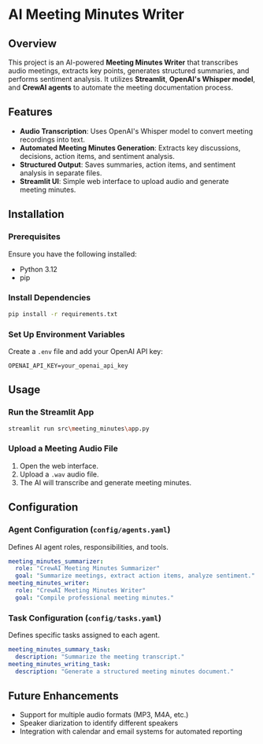 # AI Meeting Minutes Writer

## Overview
This project is an AI-powered **Meeting Minutes Writer** that transcribes audio meetings, extracts key points, generates structured summaries, and performs sentiment analysis. It utilizes **Streamlit**, **OpenAI's Whisper model**, and **CrewAI agents** to automate the meeting documentation process.

## Features
- **Audio Transcription**: Uses OpenAI's Whisper model to convert meeting recordings into text.
- **Automated Meeting Minutes Generation**: Extracts key discussions, decisions, action items, and sentiment analysis.
- **Structured Output**: Saves summaries, action items, and sentiment analysis in separate files.
- **Streamlit UI**: Simple web interface to upload audio and generate meeting minutes.

## Installation

### Prerequisites
Ensure you have the following installed:
- Python 3.12
- pip


### Install Dependencies
```bash
pip install -r requirements.txt
```

### Set Up Environment Variables
Create a `.env` file and add your OpenAI API key:
```env
OPENAI_API_KEY=your_openai_api_key
```

## Usage
### Run the Streamlit App
```bash
streamlit run src\meeting_minutes\app.py
```

### Upload a Meeting Audio File
1. Open the web interface.
2. Upload a `.wav` audio file.
3. The AI will transcribe and generate meeting minutes.



## Configuration
### Agent Configuration (`config/agents.yaml`)
Defines AI agent roles, responsibilities, and tools.
```yaml
meeting_minutes_summarizer:
  role: "CrewAI Meeting Minutes Summarizer"
  goal: "Summarize meetings, extract action items, analyze sentiment."
meeting_minutes_writer:
  role: "CrewAI Meeting Minutes Writer"
  goal: "Compile professional meeting minutes."
```

### Task Configuration (`config/tasks.yaml`)
Defines specific tasks assigned to each agent.
```yaml
meeting_minutes_summary_task:
  description: "Summarize the meeting transcript."
meeting_minutes_writing_task:
  description: "Generate a structured meeting minutes document."
```

## Future Enhancements
- Support for multiple audio formats (MP3, M4A, etc.)
- Speaker diarization to identify different speakers
- Integration with calendar and email systems for automated reporting



